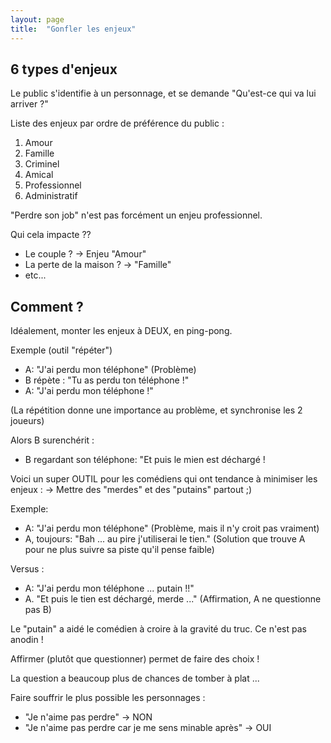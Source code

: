 ```yaml
---
layout: page
title:  "Gonfler les enjeux"
---
```


## 6 types d'enjeux

Le public s'identifie à un personnage, et se demande "Qu'est-ce qui va lui arriver ?"

Liste des enjeux par ordre de préférence du public :

1. Amour
2. Famille
3. Criminel
4. Amical
5. Professionnel
6. Administratif

"Perdre son job" n'est pas forcément un enjeu professionnel.

Qui cela impacte ??

- Le couple ? → Enjeu "Amour"
- La perte de la maison ? → "Famille"
- etc...

## Comment ?
Idéalement, monter les enjeux à DEUX, en ping-pong.

Exemple (outil "répéter")
- A: "J'ai perdu mon téléphone" (Problème)
- B répète : "Tu as perdu ton téléphone !"
- A: "J'ai perdu mon téléphone !"

(La répétition donne une importance au problème, et synchronise les 2 joueurs)

Alors B surenchérit :
- B regardant son téléphone: "Et puis le mien est déchargé !

Voici un super OUTIL pour les comédiens qui ont tendance à minimiser les enjeux :
→ Mettre des "merdes" et des "putains" partout ;)

Exemple:
- A: "J'ai perdu mon téléphone" (Problème, mais il n'y croit pas vraiment)
- A, toujours: "Bah ... au pire j'utiliserai le tien." (Solution que trouve A pour ne plus suivre sa piste qu'il pense faible)

Versus :
- A: "J'ai perdu mon téléphone ... putain !!"
- A. "Et puis le tien est déchargé, merde ..." (Affirmation, A ne questionne pas B)

Le "putain" a aidé le comédien à croire à la gravité du truc.
Ce n'est pas anodin !

Affirmer (plutôt que questionner) permet de faire des choix !

La question a beaucoup plus de chances de tomber à plat ...

Faire souffrir le plus possible les personnages :
- "Je n'aime pas perdre" → NON
- "Je n'aime pas perdre car je me sens minable après" → OUI

